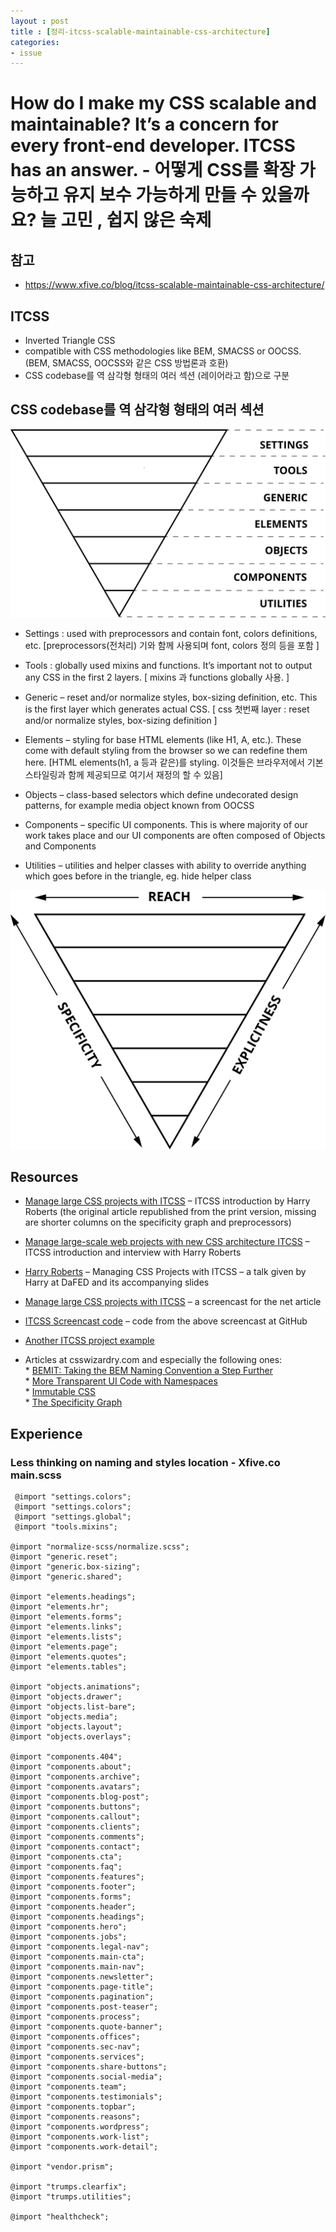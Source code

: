 ```yaml
---
layout : post
title : [정리-itcss-scalable-maintainable-css-architecture]  
categories: 
- issue
---
```


# How do I make my CSS scalable and maintainable? It’s a concern for every front-end developer. ITCSS has an answer. - 어떻게 CSS를 확장 가능하고 유지 보수 가능하게 만들 수 있을까요? 늘 고민 , 쉽지 않은 숙제 

## 참고 
- https://www.xfive.co/blog/itcss-scalable-maintainable-css-architecture/

## ITCSS 
- Inverted Triangle CSS 
-  compatible with CSS methodologies like BEM, SMACSS or OOCSS.(BEM, SMACSS, OOCSS와 같은 CSS 방법론과 호환)
-   CSS codebase를 역 삼각형 형태의 여러 섹션 (레이어라고 함)으로 구분

## CSS codebase를 역 삼각형 형태의 여러 섹션 

<img src="/img/itcss-layers2.svg" alt="" />

- Settings :  used with preprocessors and contain font, colors definitions, etc. [preprocessors(전처리) 기와 함께 사용되며 font, colors 정의 등을 포함 ]

- Tools : globally used mixins and functions. It’s important not to output any CSS in the first 2 layers. [ mixins 과 functions globally 사용. ]

- Generic – reset and/or normalize styles, box-sizing definition, etc. This is the first layer which generates actual CSS. [ css 첫번째 layer : reset and/or normalize styles, box-sizing definition ]


- Elements – styling for base HTML elements (like H1, A, etc.). These come with default styling from the browser so we can redefine them here.
[HTML elements(h1, a 등과 같은)를 styling. 이것들은 브라우저에서 기본 스타일링과 함께 제공되므로 여기서 재정의 할 수 있음]

- Objects – class-based selectors which define undecorated design patterns, for example media object known from OOCSS

- Components – specific UI components. This is where majority of our work takes place and our UI components are often composed of Objects and Components


- Utilities – utilities and helper classes with ability to override anything which goes before in the triangle, eg. hide helper class


<img src="/img/itcss-key-metrics.svg" alt="" />



## Resources 
- [Manage large CSS projects with ITCSS][A] – ITCSS introduction by Harry Roberts (the original article republished from the print version, missing are shorter columns on the specificity graph and preprocessors)

- [Manage large-scale web projects with new CSS architecture ITCSS][B] –  ITCSS introduction and interview with Harry Roberts

- [Harry Roberts][C] – Managing CSS Projects with ITCSS – a talk given by Harry at DaFED and its accompanying slides

- [Manage large CSS projects with ITCSS][D] – a screencast for the net article

- [ITCSS Screencast code][E] – code from the above screencast at GitHub

- [Another ITCSS project example][F]


- Articles at csswizardry.com and especially the following ones: <br>
        * [BEMIT: Taking the BEM Naming Convention a Step Further][1]<br>
        * [More Transparent UI Code with Namespaces][2]<br>
        * [Immutable CSS][3]<br>
        * [The Specificity Graph][4]

[A]: http://www.creativebloq.com/web-design/manage-large-css-projects-itcss-101517528

[B]: http://www.creativebloq.com/web-design/manage-large-scale-web-projects-new-css-architecture-itcss-41514731

[c]: https://www.youtube.com/watch?v=1OKZOV-iLj4

[D]: https://www.youtube.com/watch?v=hz76JIU_xB0

[E]: https://github.com/itcss/itcss-netmag

[F]: https://github.com/csswizardry/frcss

[1]: http://csswizardry.com/2015/08/bemit-taking-the-bem-naming-convention-a-step-further/

[2]: http://csswizardry.com/2015/03/more-transparent-ui-code-with-namespaces/

[3]: http://csswizardry.com/2015/03/immutable-css/

[4]: http://csswizardry.com/2014/10/the-specificity-graph/


## Experience

### Less thinking on naming and styles location - Xfive.co main.scss 

     @import "settings.colors";
     @import "settings.colors";
     @import "settings.global";
     @import "tools.mixins";

    @import "normalize-scss/normalize.scss";
    @import "generic.reset";
    @import "generic.box-sizing";
    @import "generic.shared";

    @import "elements.headings";
    @import "elements.hr";
    @import "elements.forms";
    @import "elements.links";
    @import "elements.lists";
    @import "elements.page";
    @import "elements.quotes";
    @import "elements.tables";

    @import "objects.animations";
    @import "objects.drawer";
    @import "objects.list-bare";
    @import "objects.media";
    @import "objects.layout";
    @import "objects.overlays";

    @import "components.404";
    @import "components.about";
    @import "components.archive";
    @import "components.avatars";
    @import "components.blog-post";
    @import "components.buttons";
    @import "components.callout";
    @import "components.clients";
    @import "components.comments";
    @import "components.contact";
    @import "components.cta";
    @import "components.faq";
    @import "components.features";
    @import "components.footer";
    @import "components.forms";
    @import "components.header";
    @import "components.headings";
    @import "components.hero";
    @import "components.jobs";
    @import "components.legal-nav";
    @import "components.main-cta";
    @import "components.main-nav";
    @import "components.newsletter";
    @import "components.page-title";
    @import "components.pagination";
    @import "components.post-teaser";
    @import "components.process";
    @import "components.quote-banner";
    @import "components.offices";
    @import "components.sec-nav";
    @import "components.services";
    @import "components.share-buttons";
    @import "components.social-media";
    @import "components.team";
    @import "components.testimonials";
    @import "components.topbar";
    @import "components.reasons";
    @import "components.wordpress";
    @import "components.work-list";
    @import "components.work-detail";

    @import "vendor.prism";

    @import "trumps.clearfix";
    @import "trumps.utilities";

    @import "healthcheck";

